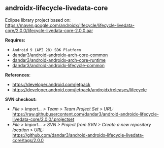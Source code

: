 ## androidx-lifecycle-livedata-core

Eclipse library project based on:<br/>
https://maven.google.com/androidx/lifecycle/lifecycle-livedata-core/2.0.0/lifecycle-livedata-core-2.0.0.aar

**Requires:**
- `Android 9 (API 28) SDK Platform`
- [dandar3/android-androidx-arch-core-common](https://github.com/dandar3/android-androidx-arch-core-common/tree/2.0.0)
- [dandar3/android-androidx-arch-core-runtime](https://github.com/dandar3/android-androidx-arch-core-runtime/tree/2.0.0)
- [dandar3/android-androidx-lifecycle-common](https://github.com/dandar3/android-androidx-lifecycle-common/tree/2.0.0)

**References:**
- https://developer.android.com/jetpack
- https://developer.android.com/jetpack/androidx/releases/lifecycle

**SVN checkout:**
- _File > Import... > Team > Team Project Set > URL:_<br/>
  https://raw.githubusercontent.com/dandar3/android-androidx-lifecycle-livedata-core/2.0.0/.projectset
- _File > Import... > SVN > Project from SVN > Create a new repository location > URL:_<br/>
  https://github.com/dandar3/android-androidx-lifecycle-livedata-core/tags/2.0.0